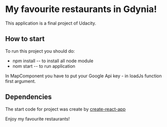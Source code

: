 # My favourite restaurants in Gdynia!

This application is a final project of Udacity.

## How to start
To run this project you should do:
* npm install  -- to install all node module
* nom start -- to run application

In MapComponent you have to put your Google Api key - in loadJs function first argument.

## Dependencies
The start code for project was create by [create-react-app](https://github.com/facebook/create-react-app)


Enjoy my favourite restaurants!